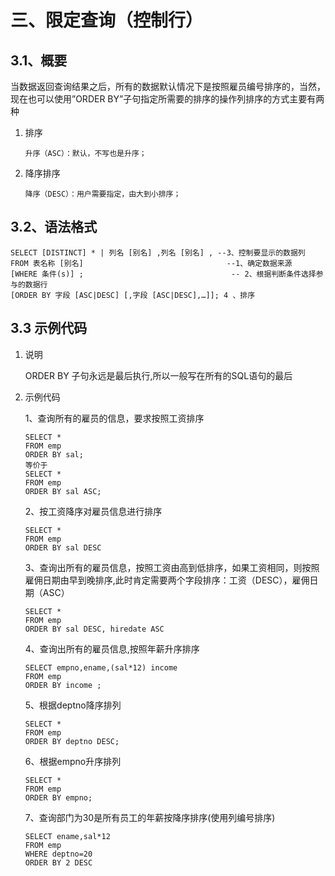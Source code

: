 # 三、限定查询（控制行）

## 3.1、概要

​    当数据返回查询结果之后，所有的数据默认情况下是按照雇员编号排序的，当然，现在也可以使用”ORDER BY”子句指定所需要的排序的操作列排序的方式主要有两种

1. 排序

   ```
   升序（ASC）：默认，不写也是升序；
   ```

2. 降序排序

   ```
   降序（DESC）：用户需要指定，由大到小排序；
   ```

## 3.2、语法格式

```
SELECT [DISTINCT] * | 列名 [别名] ,列名 [别名] , --3、控制要显示的数据列
FROM 表名称 [别名]                                --1、确定数据来源
[WHERE 条件(s)] ;                                 -- 2、根据判断条件选择参与的数据行
[ORDER BY 字段 [ASC|DESC] [,字段 [ASC|DESC],…]]; 4 、排序
```

## 3.3 示例代码

1. 说明

   ORDER BY 子句永远是最后执行,所以一般写在所有的SQL语句的最后

2. 示例代码

   1、查询所有的雇员的信息，要求按照工资排序

   ```
   SELECT * 
   FROM emp
   ORDER BY sal;
   等价于
   SELECT *
   FROM emp 
   ORDER BY sal ASC;
   ```

   2、按工资降序对雇员信息进行排序

   ```
   SELECT * 
   FROM emp
   ORDER BY sal DESC
   ```

   3、查询出所有的雇员信息，按照工资由高到低排序，如果工资相同，则按照雇佣日期由早到晚排序,此时肯定需要两个字段排序：工资（DESC），雇佣日期（ASC）

   ```
   SELECT * 
   FROM emp 
   ORDER BY sal DESC, hiredate ASC
   ```

   4、查询出所有的雇员信息,按照年薪升序排序

   ```
   SELECT empno,ename,(sal*12) income 
   FROM emp 
   ORDER BY income ;
   ```

   5、根据deptno降序排列

   ```
   SELECT * 
   FROM emp 
   ORDER BY deptno DESC;
   ```

   6、根据empno升序排列

   ```
   SELECT * 
   FROM emp 
   ORDER BY empno;
   ```

   7、查询部门为30是所有员工的年薪按降序排序\(使用列编号排序\)

   ```
   SELECT ename,sal*12 
   FROM emp 
   WHERE deptno=20 
   ORDER BY 2 DESC
   ```

   ​



